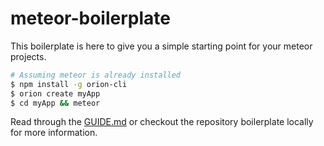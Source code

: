 # meteor-boilerplate

This boilerplate is here to give you a simple starting point for your meteor projects.

```sh
# Assuming meteor is already installed
$ npm install -g orion-cli
$ orion create myApp
$ cd myApp && meteor
```

Read through the [GUIDE.md](https://github.com/matteodem/meteor-boilerplate/blob/master/GUIDE.md) or checkout the repository boilerplate locally for more information.

